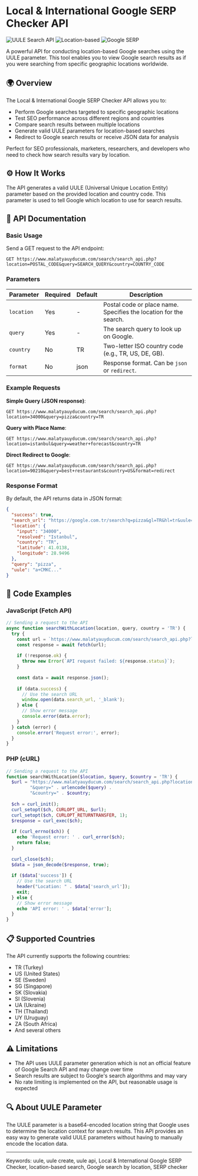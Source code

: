 # Local & International Google SERP Checker API

![UULE Search API](https://img.shields.io/badge/API-UULE%20Search-4361ee)
![Location-based](https://img.shields.io/badge/Search-Location%20Based-4895ef)
![Google SERP](https://img.shields.io/badge/SERP-Google-4cc9f0)

A powerful API for conducting location-based Google searches using the UULE parameter. This tool enables you to view Google search results as if you were searching from specific geographic locations worldwide.

## 🌍 Overview

The Local & International Google SERP Checker API allows you to:

- Perform Google searches targeted to specific geographic locations
- Test SEO performance across different regions and countries
- Compare search results between multiple locations
- Generate valid UULE parameters for location-based searches
- Redirect to Google search results or receive JSON data for analysis

Perfect for SEO professionals, marketers, researchers, and developers who need to check how search results vary by location.

## ⚙️ How It Works

The API generates a valid UULE (Universal Unique Location Entity) parameter based on the provided location and country code. This parameter is used to tell Google which location to use for search results.

## 📖 API Documentation

### Basic Usage

Send a GET request to the API endpoint:

```
GET https://www.malatyauyducum.com/search/search_api.php?location=POSTAL_CODE&query=SEARCH_QUERY&country=COUNTRY_CODE
```

### Parameters

| Parameter | Required | Default | Description |
|-----------|----------|---------|-------------|
| `location` | Yes | - | Postal code or place name. Specifies the location for the search. |
| `query` | Yes | - | The search query to look up on Google. |
| `country` | No | TR | Two-letter ISO country code (e.g., TR, US, DE, GB). |
| `format` | No | json | Response format. Can be `json` or `redirect`. |

### Example Requests

**Simple Query (JSON response)**:
```
GET https://www.malatyauyducum.com/search/search_api.php?location=34000&query=pizza&country=TR
```

**Query with Place Name**:
```
GET https://www.malatyauyducum.com/search/search_api.php?location=istanbul&query=weather+forecast&country=TR
```

**Direct Redirect to Google**:
```
GET https://www.malatyauyducum.com/search/search_api.php?location=90210&query=best+restaurants&country=US&format=redirect
```

### Response Format

By default, the API returns data in JSON format:

```json
{
  "success": true,
  "search_url": "https://google.com.tr/search?q=pizza&gl=TR&hl=tr&uule=a+CMKC...",
  "location": {
    "input": "34000",
    "resolved": "Istanbul",
    "country": "TR",
    "latitude": 41.0138,
    "longitude": 28.9496
  },
  "query": "pizza",
  "uule": "a+CMKC..."
}
```

## 🧰 Code Examples

### JavaScript (Fetch API)

```javascript
// Sending a request to the API
async function searchWithLocation(location, query, country = 'TR') {
  try {
    const url = `https://www.malatyauyducum.com/search/search_api.php?location=${encodeURIComponent(location)}&query=${encodeURIComponent(query)}&country=${country}`;
    const response = await fetch(url);
    
    if (!response.ok) {
      throw new Error(`API request failed: ${response.status}`);
    }
    
    const data = await response.json();
    
    if (data.success) {
      // Use the search URL
      window.open(data.search_url, '_blank');
    } else {
      // Show error message
      console.error(data.error);
    }
  } catch (error) {
    console.error('Request error:', error);
  }
}
```

### PHP (cURL)

```php
// Sending a request to the API
function searchWithLocation($location, $query, $country = 'TR') {
  $url = "https://www.malatyauyducum.com/search/search_api.php?location=" . urlencode($location) . 
         "&query=" . urlencode($query) . 
         "&country=" . $country;
         
  $ch = curl_init();
  curl_setopt($ch, CURLOPT_URL, $url);
  curl_setopt($ch, CURLOPT_RETURNTRANSFER, 1);
  $response = curl_exec($ch);
  
  if (curl_errno($ch)) {
    echo 'Request error: ' . curl_error($ch);
    return false;
  }
  
  curl_close($ch);
  $data = json_decode($response, true);
  
  if ($data['success']) {
    // Use the search URL
    header("Location: " . $data['search_url']);
    exit;
  } else {
    // Show error message
    echo 'API error: ' . $data['error'];
  }
}
```

## 📋 Supported Countries

The API currently supports the following countries:

- TR (Turkey)
- US (United States)
- SE (Sweden)
- SG (Singapore)
- SK (Slovakia)
- SI (Slovenia)
- UA (Ukraine)
- TH (Thailand)
- UY (Uruguay)
- ZA (South Africa)
- And several others

## ⚠️ Limitations

- The API uses UULE parameter generation which is not an official feature of Google Search API and may change over time
- Search results are subject to Google's search algorithms and may vary
- No rate limiting is implemented on the API, but reasonable usage is expected

## 🔍 About UULE Parameter

The UULE parameter is a base64-encoded location string that Google uses to determine the location context for search results. This API provides an easy way to generate valid UULE parameters without having to manually encode the location data.

---

Keywords: uule, uule create, uule api, Local & International Google SERP Checker, location-based search, Google search by location, SERP checker 
